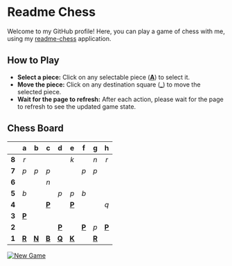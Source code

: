 # Readme Chess

Welcome to my GitHub profile! Here, you can play a game of chess with me, using my [readme-chess](https://github.com/grim-kalman/readme-chess) application.

## How to Play

- **Select a piece:** Click on any selectable piece ([**A**]()) to select it.
- **Move the piece:** Click on any destination square ([**_**]()) to move the selected piece.
- **Wait for the page to refresh:** After each action, please wait for the page to refresh to see the updated game state.

## Chess Board
|     |  a  |  b  |  c  |  d  |  e  |  f  |  g  |  h  |
|:---:|:---:|:---:|:---:|:---:|:---:|:---:|:---:|:---:|
|  **8**  |  _r_  |     |     |     |  _k_  |     |  _n_  |  _r_  |
|  **7**  |  _p_  |  _p_  |  _p_  |     |     |  _p_  |  _p_  |     |
|  **6**  |     |     |  _n_  |     |     |     |     |     |
|  **5**  |  _b_  |     |     |  _p_  |  _p_  |  _b_  |     |     |
|  **4**  |     |     |  [**P**](https://readmechess.azurewebsites.net/select?square=c4)  |     |  [**P**](https://readmechess.azurewebsites.net/select?square=e4)  |     |     |  _q_  |
|  **3**  |  [**P**](https://readmechess.azurewebsites.net/select?square=a3)  |     |     |     |     |     |     |     |
|  **2**  |     |     |     |  [**P**](https://github.com/grim-kalman)  |     |  [**P**](https://github.com/grim-kalman)  |  _p_  |  [**P**](https://readmechess.azurewebsites.net/select?square=h2)  |
|  **1**  |  [**R**](https://readmechess.azurewebsites.net/select?square=a1)  |  [**N**](https://readmechess.azurewebsites.net/select?square=b1)  |  [**B**](https://readmechess.azurewebsites.net/select?square=c1)  |  [**Q**](https://readmechess.azurewebsites.net/select?square=d1)  |  [**K**](https://readmechess.azurewebsites.net/select?square=e1)  |     |  [**R**](https://readmechess.azurewebsites.net/select?square=g1)  |     |

[![New Game](https://img.shields.io/badge/New_Game-4CAF50)](https://readmechess.azurewebsites.net/new)